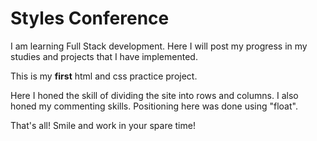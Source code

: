 

# Styles Conference



I am learning Full Stack development.
Here I will post my progress in my studies and projects that I have implemented.

This is my **first** html and css practice project.


Here I honed the skill of dividing the site into rows and columns. I also honed my commenting skills. 
Positioning here was done using "float". 


That's all! Smile and work in your spare time!